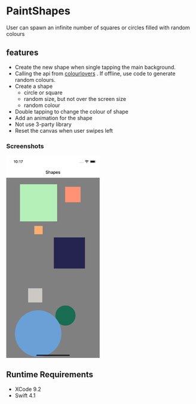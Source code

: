 # PaintShapes
User can spawn an infinite number of squares or circles filled with random colours

## features

* Create the new shape when single tapping the main background.
*  Calling the api from  [colourlovers](https://www.instagram.com/developer/clients/manage/) . If offline,  use code to generate random colours.
* Create a shape 
	* circle  or square 
	* random size, but not over the screen size
	* random colour
* Double tapping to change the colour of shape
* Add an animation  for the shape
* Not use 3-party library
* Reset the canvas when user swipes left

### Screenshots
<img src="https://github.com/queenahu119/PaintShapes/blob/master/ScreenShots/Screen Shot.png" width="250">

## Runtime Requirements
 * XCode 9.2
 * Swift 4.1
